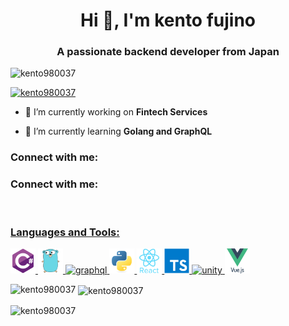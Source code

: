 <h1 align="center">Hi 👋, I'm kento fujino</h1>
<h3 align="center">A passionate backend developer from Japan</h3>

<p align="left"> <img src="https://komarev.com/ghpvc/?username=kento980037&label=Profile%20views&color=0e75b6&style=flat" alt="kento980037" /> </p>

<p align="left"> <a href="https://github.com/ryo-ma/github-profile-trophy"><img src="https://github-profile-trophy.vercel.app/?username=kento980037" alt="kento980037" /></a> </p>

- 🔭 I’m currently working on **Fintech Services**

- 🌱 I’m currently learning **Golang and GraphQL**

<h3 align="left">Connect with me:</h3>
<p align="left">
</p>

<h3 align="left">Connect with me:</h3>
<p align="left">
  <a href="https://google.accredible.com/8d5f8cf0-4028-45f5-a0cf-8e42a79e5f4c"><img src="" with="100">
</p>

<h3 align="left">Languages and Tools:</h3>
<p align="left"> <a href="https://www.w3schools.com/cs/" target="_blank" rel="noreferrer"> <img src="https://raw.githubusercontent.com/devicons/devicon/master/icons/csharp/csharp-original.svg" alt="csharp" width="40" height="40"/> </a> <a href="https://golang.org" target="_blank" rel="noreferrer"> <img src="https://raw.githubusercontent.com/devicons/devicon/master/icons/go/go-original.svg" alt="go" width="40" height="40"/> </a> <a href="https://graphql.org" target="_blank" rel="noreferrer"> <img src="https://www.vectorlogo.zone/logos/graphql/graphql-icon.svg" alt="graphql" width="40" height="40"/> </a> <a href="https://www.python.org" target="_blank" rel="noreferrer"> <img src="https://raw.githubusercontent.com/devicons/devicon/master/icons/python/python-original.svg" alt="python" width="40" height="40"/> </a> <a href="https://reactjs.org/" target="_blank" rel="noreferrer"> <img src="https://raw.githubusercontent.com/devicons/devicon/master/icons/react/react-original-wordmark.svg" alt="react" width="40" height="40"/> </a> <a href="https://www.typescriptlang.org/" target="_blank" rel="noreferrer"> <img src="https://raw.githubusercontent.com/devicons/devicon/master/icons/typescript/typescript-original.svg" alt="typescript" width="40" height="40"/> </a> <a href="https://unity.com/" target="_blank" rel="noreferrer"> <img src="https://www.vectorlogo.zone/logos/unity3d/unity3d-icon.svg" alt="unity" width="40" height="40"/> </a> <a href="https://vuejs.org/" target="_blank" rel="noreferrer"> <img src="https://raw.githubusercontent.com/devicons/devicon/master/icons/vuejs/vuejs-original-wordmark.svg" alt="vuejs" width="40" height="40"/> </a> </p>

<p><img align="left" src="https://github-readme-stats.vercel.app/api/top-langs?username=kento980037&show_icons=true&locale=en&layout=compact" alt="kento980037" /></p>

<p>&nbsp;<img align="center" src="https://github-readme-stats.vercel.app/api?username=kento980037&show_icons=true&locale=en" alt="kento980037" /></p>

<p><img align="center" src="https://github-readme-streak-stats.herokuapp.com/?user=kento980037&" alt="kento980037" /></p>

